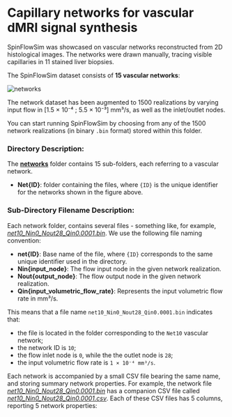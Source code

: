 # Capillary networks for vascular dMRI signal synthesis

SpinFlowSim was showcased on vascular networks reconstructed from 2D histological images. The networks were drawn manually, tracing visible capillaries in 11 stained liver biopsies.

The SpinFlowSim dataset consists of **15 vascular networks**:

![networks](https://github.com/user-attachments/assets/029fdf41-a655-45ef-8aee-d61c3860b416)

The network dataset has been augmented to 1500 realizations by varying input flow in [1.5 × 10⁻⁴ ; 5.5 × 10⁻³] mm³/s, as well as the inlet/outlet nodes.



You can start running SpinFlowSim by choosing from any of the 1500 network realizations (in binary `.bin` format) stored within this folder.

### Directory Description:

The [**networks**](https://github.com/radiomicsgroup/SpinFlowSim/tree/main/networks) folder contains 15 sub-folders, each referring to a vascular network.

- **Net{ID}**: folder containing the files, where `{ID}` is the unique identifier for the networks shown in the figure above.

### Sub-Directory Filename Description:
Each network folder, contains several files - something like, for example, [_net10_Nin0_Nout28_Qin0.0001.bin_](https://github.com/radiomicsgroup/SpinFlowSim/blob/main/networks/Net10/net10_Nin0_Nout28_Qin0.0001.bin). We use the following file naming convention:
- **net{ID}**: Base name of the file, where `{ID}` corresponds to the same unique identifier used in the directory.
- **Nin{input_node}**: The flow input node in the given network realization.
- **Nout{output_node}**: The flow output node in the given network realization.
- **Qin{input_volumetric_flow_rate}**: Represents the input volumetric flow rate in mm³/s.


This means that a file name `net10_Nin0_Nout28_Qin0.0001.bin` indicates that:
- the file is located in the folder corresponding to the `Net10` vascular network;
- the network ID is `10`;
- the flow inlet node is `0`, while the the outlet node is `28`;
- the input volumetric flow rate is `1 × 10⁻⁴ mm³/s`.

Each network is accompanied by a small CSV file bearing the same name, and storing summary network properties. For example, the network file  [_net10_Nin0_Nout28_Qin0.0001.bin_](https://github.com/radiomicsgroup/SpinFlowSim/blob/main/networks/Net10/net10_Nin0_Nout28_Qin0.0001.bin) has a companion CSV file called  [_net10_Nin0_Nout28_Qin0.0001.csv_](https://github.com/radiomicsgroup/SpinFlowSim/blob/main/networks/Net10/net10_Nin0_Nout28_Qin0.0001.csv). Each of these CSV files has 5 columns, reporting 5 network properties:
 
